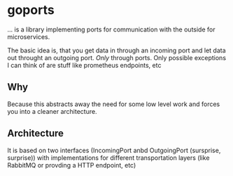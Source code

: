 # goports

... is a library implementing ports for communication with the outside for microservices.

The basic idea is, that you get data in through an incoming port and let data out throught an outgoing port. *Only* through ports. Only possible exceptions I can think of are stuff like prometheus endpoints, etc

## Why

Because this abstracts away the need for some low level work and forces you into a cleaner architecture.

## Architecture

It is based on two interfaces (IncomingPort anbd OutgoingPort (sursprise, surprise)) with implementations for different transportation layers (like RabbitMQ or provding a HTTP endpoint, etc)
